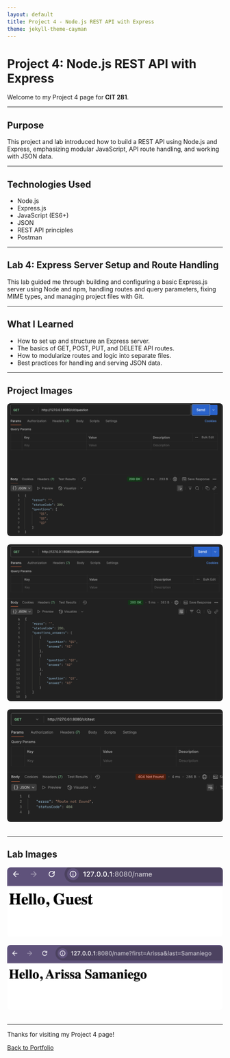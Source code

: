 ```yaml
---
layout: default
title: Project 4 - Node.js REST API with Express
theme: jekyll-theme-cayman
---
```


# Project 4: Node.js REST API with Express

Welcome to my Project 4 page for **CIT 281**.

---

## Purpose

This project and lab introduced how to build a REST API using Node.js and Express, emphasizing modular JavaScript, API route handling, and working with JSON data.

---

## Technologies Used

- Node.js
- Express.js
- JavaScript (ES6+)
- JSON
- REST API principles
- Postman

---

## Lab 4: Express Server Setup and Route Handling

This lab guided me through building and configuring a basic Express.js server using Node and npm, handling routes and query parameters, fixing MIME types, and managing project files with Git.

---

## What I Learned

- How to set up and structure an Express server.
- The basics of GET, POST, PUT, and DELETE API routes.
- How to modularize routes and logic into separate files.
- Best practices for handling and serving JSON data.

---

## Project Images

<img src="assets/images/p4-question.png" alt="Folder Structure" style="max-width: 100%; border-radius: 8px; margin-bottom: 1rem;" />
<img src="assets/images/p4-questionanswer.png" alt="API Route Test" style="max-width: 100%; border-radius: 8px; margin-bottom: 1rem;" />
<img src="assets/images/p4-error.png" alt="VS Code Editing" style="max-width: 100%; border-radius: 8px; margin-bottom: 1rem;" />

---

## Lab Images

<img src="assets/images/lab-04-guest.png" alt="Lab Route Screenshot" style="max-width: 100%; border-radius: 8px; margin-bottom: 1rem;" />
<img src="assets/images/lab-04-name.png" alt="Terminal Output" style="max-width: 100%; border-radius: 8px; margin-bottom: 1rem;" />

---

Thanks for visiting my Project 4 page!

[Back to Portfolio](https://arissas24.github.io/)
